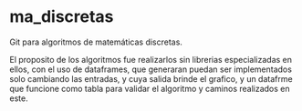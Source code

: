 # ma_discretas
Git para algoritmos de matemáticas discretas.

El proposito de los algoritmos fue realizarlos sin librerias especializadas en ellos, con el uso de dataframes, que generaran puedan ser implementados solo cambiando las entradas, y cuya salida brinde el grafico, y un datafrme que funcione como tabla para validar el algoritmo y caminos realizados en este.

